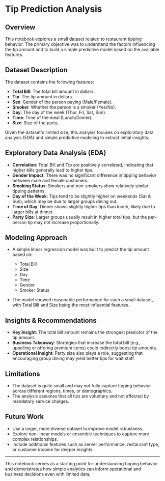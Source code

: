 # Tip Prediction Analysis

## Overview

This notebook explores a small dataset related to restaurant tipping behavior. The primary objective was to understand the factors influencing the tip amount and to build a simple predictive model based on the available features.

## Dataset Description

The dataset contains the following features:
- **Total Bill**: The total bill amount in dollars.
- **Tip**: The tip amount in dollars.
- **Sex**: Gender of the person paying (Male/Female).
- **Smoker**: Whether the person is a smoker (Yes/No).
- **Day**: The day of the week (Thur, Fri, Sat, Sun).
- **Time**: Time of the meal (Lunch/Dinner).
- **Size**: Size of the party.

Given the dataset's limited size, this analysis focuses on exploratory data analysis (EDA) and simple predictive modeling to extract initial insights.

## Exploratory Data Analysis (EDA)

- **Correlation**: Total Bill and Tip are positively correlated, indicating that higher bills generally lead to higher tips.
- **Gender Impact**: There was no significant difference in tipping behavior between male and female customers.
- **Smoking Status**: Smokers and non-smokers show relatively similar tipping patterns.
- **Day of the Week**: Tips tend to be slightly higher on weekends (Sat & Sun), which may be due to larger groups dining out.
- **Time of Day**: Dinner shows slightly higher tips than lunch, likely due to larger bills at dinner.
- **Party Size**: Larger groups usually result in higher total tips, but the per-person tip may not increase proportionally.

## Modeling Approach

- A simple linear regression model was built to predict the tip amount based on:
  - Total Bill
  - Size
  - Day
  - Time
  - Gender
  - Smoker Status

- The model showed reasonable performance for such a small dataset, with Total Bill and Size being the most influential features.

## Insights & Recommendations

- **Key Insight**: The total bill amount remains the strongest predictor of the tip amount.
- **Business Takeaway**: Strategies that increase the total bill (e.g., upselling or offering premium items) could indirectly boost tip amounts.
- **Operational Insight**: Party size also plays a role, suggesting that encouraging group dining may yield better tips for wait staff.

## Limitations

- The dataset is quite small and may not fully capture tipping behavior across different regions, times, or demographics.
- The analysis assumes that all tips are voluntary and not affected by mandatory service charges.

## Future Work

- Use a larger, more diverse dataset to improve model robustness.
- Explore non-linear models or ensemble techniques to capture more complex relationships.
- Include additional features such as server performance, restaurant type, or customer income for deeper insights.

---

This notebook serves as a starting point for understanding tipping behavior and demonstrates how simple analytics can inform operational and business decisions even with limited data.

